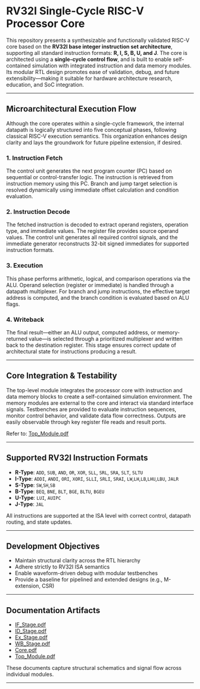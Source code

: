 #  RV32I Single-Cycle RISC-V Processor Core

This repository presents a synthesizable and functionally validated RISC-V core based on the **RV32I base integer instruction set architecture**, supporting all standard instruction formats: **R, I, S, B, U, and J**. The core is architected using a **single-cycle control flow**, and is built to enable self-contained simulation with integrated instruction and data memory modules. Its modular RTL design promotes ease of validation, debug, and future extensibility—making it suitable for hardware architecture research, education, and SoC integration.

---

##  Microarchitectural Execution Flow

Although the core operates within a single-cycle framework, the internal datapath is logically structured into five conceptual phases, following classical RISC-V execution semantics. This organization enhances design clarity and lays the groundwork for future pipeline extension, if desired.

### 1. **Instruction Fetch**
The control unit generates the next program counter (PC) based on sequential or control-transfer logic. The instruction is retrieved from instruction memory using this PC. Branch and jump target selection is resolved dynamically using immediate offset calculation and condition evaluation.

### 2. **Instruction Decode**
The fetched instruction is decoded to extract operand registers, operation type, and immediate values. The register file provides source operand values. The control unit generates all required control signals, and the immediate generator reconstructs 32-bit signed immediates for supported instruction formats.

### 3. **Execution**
This phase performs arithmetic, logical, and comparison operations via the ALU. Operand selection (register or immediate) is handled through a datapath multiplexer. For branch and jump instructions, the effective target address is computed, and the branch condition is evaluated based on ALU flags.

### 4. **Writeback**
The final result—either an ALU output, computed address, or memory-returned value—is selected through a prioritized multiplexer and written back to the destination register. This stage ensures correct update of architectural state for instructions producing a result.

---

##  Core Integration & Testability

The top-level module integrates the processor core with instruction and data memory blocks to create a self-contained simulation environment. The memory modules are external to the core and interact via standard interface signals. Testbenches are provided to evaluate instruction sequences, monitor control behavior, and validate data flow correctness. Outputs are easily observable through key register file reads and result ports.

Refer to: [Top_Module.pdf](https://github.com/snmcgs03/Single_cycle_RISC-V/raw/main/RTL/Top_Module.pdf)


---

##  Supported RV32I Instruction Formats

- **R-Type**: `ADD`, `SUB`, `AND`, `OR`, `XOR`, `SLL`, `SRL`, `SRA`, `SLT`, `SLTU`
- **I-Type**: `ADDI`, `ANDI`, `ORI`, `XORI`, `SLLI`, `SRLI`, `SRAI`, `LW`,`LH`,`LB`,`LHU`,`LBU`, `JALR`
- **S-Type**: `SW`,`SH`,`SB`
- **B-Type**: `BEQ`, `BNE`, `BLT`, `BGE`, `BLTU`, `BGEU`
- **U-Type**: `LUI`, `AUIPC`
- **J-Type**: `JAL`

All instructions are supported at the ISA level with correct control, datapath routing, and state updates.

---

## Development Objectives

- Maintain structural clarity across the RTL hierarchy
- Adhere strictly to RV32I ISA semantics
- Enable waveform-driven debug with modular testbenches
- Provide a baseline for pipelined and extended designs (e.g., M-extension, CSR)

---

##  Documentation Artifacts

- [IF_Stage.pdf](https://github.com/snmcgs03/Single_cycle_RISC-V/raw/main/RTL/IF_Stage.pdf)
- [ID_Stage.pdf](https://github.com/snmcgs03/Single_cycle_RISC-V/raw/main/RTL/ID_Stage.pdf)
- [Ex_Stage.pdf](https://github.com/snmcgs03/Single_cycle_RISC-V/raw/main/RTL/Ex_Stage.pdf)
- [WB_Stage.pdf](https://github.com/snmcgs03/Single_cycle_RISC-V/raw/main/RTL/WB_Stage.pdf)
- [Core.pdf](https://github.com/snmcgs03/Single_cycle_RISC-V/raw/main/RTL/Core.pdf)
- [Top_Module.pdf](https://github.com/snmcgs03/Single_cycle_RISC-V/raw/main/RTL/Top_Module.pdf)


These documents capture structural schematics and signal flow across individual modules.

---



